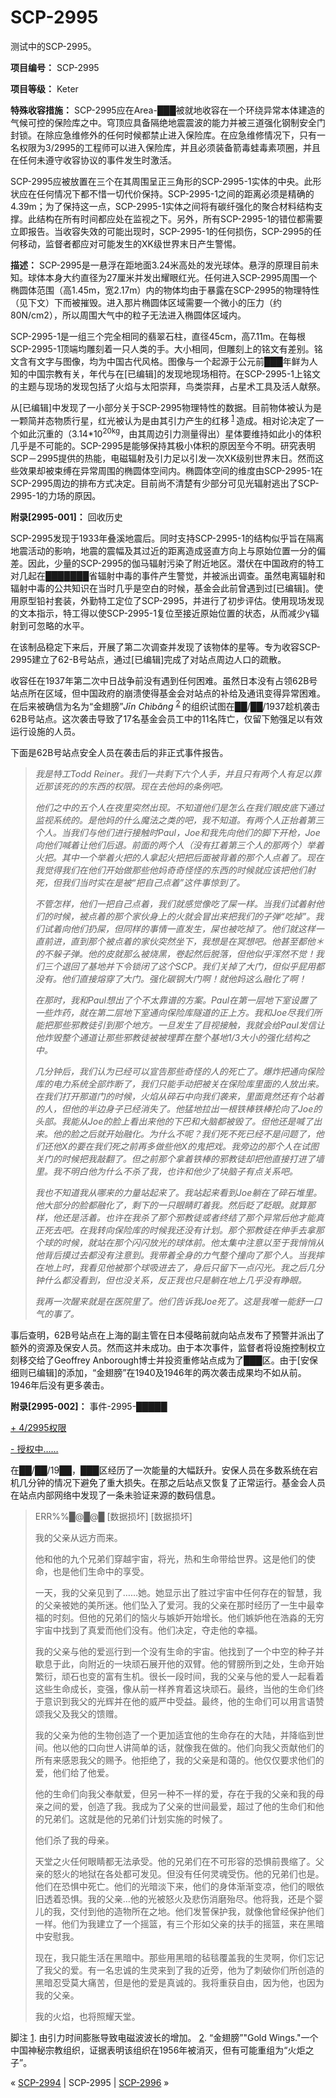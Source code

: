 # SCP-2995
                        




测试中的SCP-2995。



**项目编号：** SCP-2995

**项目等级：** Keter

**特殊收容措施：** SCP-2995应在Area-███被就地收容在一个环绕异常本体建造的气候可控的保险库之中。穹顶应具备隔绝地震震波的能力并被三道强化钢制安全门封锁。在除应急维修外的任何时候都禁止进入保险库。在应急维修情况下，只有一名权限为3/2995的工程师可以进入保险库，并且必须装备箭毒蛙毒素项圈，并且在任何未遵守收容协议的事件发生时激活。

SCP-2995应被放置在三个在其周围呈正三角形的SCP-2995-1实体的中央。此形状应在任何情况下都不惜一切代价保持。SCP-2995-1之间的距离必须是精确的4.39m；为了保持这一点，SCP-2995-1实体之间将有碳纤强化的聚合材料结构支撑。此结构在所有时间都应处在监视之下。另外，所有SCP-2995-1的错位都需要立即报告。当收容失效的可能出现时，SCP-2995-1的任何损伤，SCP-2995的任何移动，监督者都应对可能发生的XK级世界末日产生警惕。

**描述：** SCP-2995是一悬浮在距地面3.24米高处的发光球体。悬浮的原理目前未知。球体本身大约直径为27厘米并发出耀眼红光。任何进入SCP-2995周围一个椭圆体范围（高1.45m，宽2.17m）内的物体均由于暴露在SCP-2995的物理特性（见下文）下而被摧毁。进入那片椭圆体区域需要一个微小的压力（约80N/cm2），所以周围大气中的粒子无法进入椭圆体区域内。

SCP-2995-1是一组三个完全相同的翡翠石柱，直径45cm，高7.11m。在每根SCP-2995-1顶端均雕刻着一只人类的手。大小相同，但雕刻上的铭文有差别。铭文含有文字与图像，均为中国古代风格。图像与一个起源于公元前███年鲜为人知的中国宗教有关，年代与在[已编辑]的发现地现场相符。在SCP-2995-1上铭文的主题与现场的发现包括了火焰与太阳崇拜，鸟类崇拜，占星术工具及活人献祭。

从[已编辑]中发现了一小部分关于SCP-2995物理特性的数据。目前物体被认为是一颗简并态物质行星，红光被认为是由其引力产生的红移<sup class='footnoteref'>
 <a shape='rect' class='footnoteref' id='footnoteref-1' href='javascript:;' onclick='WIKIDOT.page.utils.scrollToReference(&apos;footnote-1&apos;)'>1</a>
</sup>造成。相对论决定了一个如此沉重的（3.14*10<sup>20kg</sup>，由其周边引力测量得出）星体要维持如此小的体积几乎是不可能的。SCP-2995是能够保持其极小体积的原因至今不明。研究表明SCP－2995提供的热能，电磁辐射及引力足以引发一次XK级别世界末日。然而这些效果却被束缚在异常周围的椭圆体空间内。椭圆体空间的维度由SCP-2995-1在SCP-2995周边的排布方式决定。目前尚不清楚有少部分可见光辐射逃出了SCP-2995-1的力场的原因。

**附录[2995-001]：** 回收历史

SCP-2995发现于1933年叠溪地震后。同时支持SCP-2995-1的结构似乎旨在隔离地震活动的影响，地震的震幅及其过近的距离造成竖直方向上与原始位置一分的偏差。因此，少量的SCP-2995的伽马辐射污染了附近地区。潜伏在中国政府的特工对几起在███████省辐射中毒的事件产生警觉，并被派出调查。虽然电离辐射和辐射中毒的公共知识在当时几乎是空白的时候，基金会此前曾遇到过[已编辑]。使用原型铅衬套装，外勤特工定位了SCP-2995，并进行了初步评估。使用现场发现的文本指示，特工得以使SCP-2995-1复位至接近原始位置的状态，从而减少γ辐射到可忽略的水平。

在该制品稳定下来后，开展了第二次调查并发现了该物体的星等。专为收容SCP-2995建立了62-B号站点，通过[已编辑]完成了对站点周边人口的疏散。

收容任在1937年第二次中日战争前没有遇到任何困难。虽然日本没有占领62B号站点所在区域，但中国政府的崩溃使得基金会对站点的补给及通讯变得异常困难。在后来被确信为名为“金翅膀”*Jīn Chìbǎng* <sup class='footnoteref'>
 <a shape='rect' class='footnoteref' id='footnoteref-2' href='javascript:;' onclick='WIKIDOT.page.utils.scrollToReference(&apos;footnote-2&apos;)'>2</a>
</sup>的组织试图在██/██/1937趁机袭击62B号站点。这次袭击导致了17名基金会员工中的11名阵亡，仅留下勉强足以有效运行设施的人员。

下面是62B号站点安全人员在袭击后的非正式事件报告。


> *我是特工Todd Reiner。我们一共剩下六个人手，并且只有两个人有足以靠近那该死的的东西的权限。现在去他妈的条例吧。* 
> 
> *他们之中的五个人在夜里突然出现。不知道他们是怎么在我们眼皮底下通过监视系统的。是他妈的什么魔法之类的吧，我不知道。有两个人正抬着第三个人。当我们与他们进行接触时Paul，Joe和我先向他们的脚下开枪，Joe向他们喊着让他们后退。前面的两个人（没有扛着第三个人的那两个）举着火把。其中一个举着火把的人拿起火把把后面被背着的那个人点着了。现在我觉得我们在他们开始做那些他妈奇奇怪怪的东西的时候就应该把他们射死，但我们当时实在是被“把自己点着”这件事惊到了。* 
> 
> *不管怎样，他们一把自己点着，我们就感觉像吃了屎一样。当我们试着射他们的时候，被点着的那个家伙身上的火就会冒出来把我们的子弹“吃掉”。我们试着向他们扔屎，但同样的事情一直发生，屎也被吃掉了。他们就这样一直前进，直到那个被点着的家伙突然坐下，我想是在冥想吧。他甚至都他＊的不躲子弹。他的皮就那么被烧黑，卷起然后脱落，但他似乎浑然不觉！我们三个退回了基地并下令锁闭了这个SCP。我们关掉了大门，但似乎屁用都没有。他们直接熔穿了大门。强化碳钢大门啊！就他妈这么融化了啊！* 
> 
> *在那时，我和Paul想出了个不太靠谱的方案。Paul在第一层地下室设置了一些炸药，就在第二层地下室通向保险库隧道的正上方。我和Joe尽我们所能把那些邪教徒引到那个地方。一旦发生了目视接触，我就会给Paul发信让他炸毁整个通道让那些邪教徒被被埋葬在整个基地1/3大小的强化结构之中。* 
> 
> *几分钟后，我们认为已经可以宣告那些奇怪的人的死亡了。爆炸把通向保险库的电力系统全部炸断了，我们只能手动把被关在保险库里面的人放出来。在我们打开那道门的时候，火焰从碎石中向我们袭来，里面竟然还有个站着的人，但他的半边身子已经消失了。他猛地拉出一根铁棒铁棒抡向了Joe的头部。我能从Joe的脸上看出来他的下巴和大脑都被毁了。但他还是喊了出来。他的脸之后就开始融化。为什么不呢？我们死不死已经不是问题了，他们还他X的要在我们死之前再多做些他X的鬼把戏。我旁边的那个人在试图关门的时候把我敲翻了。但之前那个拿着铁棒的邪教徒却把他直接打进了墙里。我不明白他为什么不杀了我，也许和他少了块脑子有点关系吧。* 
> 
> *我也不知道我从哪来的力量站起来了。我站起来看到Joe躺在了碎石堆里。他大部分的脸都融化了，剩下的一只眼睛盯着我。然后眨了眨眼。就算那样，他还是活着。也许在我杀了那个邪教徒或者终结了那个异常后他才能真正死去吧。在我转向保险库的时候我还没有计划。那个邪教徒在伸手去拿那个球的时候，就站在那个闪闪放光的球体前。他太集中注意以至于我悄悄从他背后摸过去都没有注意到。我带着全身的力气整个撞向了那个人。当我摔在地上时，我看见他被那个球吸进去了，身后只留下一点闪光。我之后几分钟什么都没看到，但也没关系，反正我也只是躺在地上几乎没有睁眼。* 
> 
> *我再一次醒来就是在医院里了。他们告诉我Joe死了。这是我唯一能舒一口气的事了。* 
> 

事后查明，62B号站点在上海的副主管在日本侵略前就向站点发布了预警并派出了额外的资源及保安人员。然而这并未成功。由于本次事件，监督者将设施控制权立刻移交给了Geoffrey Anborough博士并投资重修站点成为了███区。由于[安保细则已编辑]的添加，“金翅膀”在1940及1946年的两次袭击成果均不如从前。1946年后没有更多袭击。

**附录[2995-002]：** 事件-2995-█████


<a shape='rect' class='collapsible-block-link' href='javascript:;'>+&#160;4/2995&#26435;&#38480;</a>

<a shape='rect' class='collapsible-block-link' href='javascript:;'>-&#160;&#25480;&#26435;&#20013;&#8230;&#8230;</a>

在██/██/19██，███区经历了一次能量的大幅跃升。安保人员在多数系统在宕机几分钟的情况下避免了重大损失。在那之后站点又恢复了正常运行。基金会人员在站点内部网络中发现了一条未验证来源的数码信息。


> ERR%%█@█@█
[数据损坏]
[数据损坏]
> 
> 我的父亲从远方而来。
> 
> 他和他的九个兄弟们穿越宇宙，将光，热和生命带给世界。这是他们的使命，也是他们生命中的享受。
> 
> 一天，我的父亲见到了……她。她显示出了胜过宇宙中任何存在的智慧，我的父亲被她的美所迷。他们坠入了爱河。我的父亲在那时经历了一生中最幸福的时刻。但他的兄弟们的恼火与嫉妒开始增长。他们嫉妒他在浩淼的无穷宇宙中找到了真爱而他们没有。他们决定，夺走他的幸福。
> 
> 我的父亲与他的爱巡行到一个没有生命的宇宙。他找到了一个中空的种子并歇息于此，向附近的一块顽石展开他的双臂。他的臂膀所到之处，生命开始繁衍，顽石也变的富有生机。很长一段时间，我的父亲与他的爱人一起看着这些生命成长，变强，像从前一样养育着这块顽石。最终，当他的生命们终于意识到我父的光辉并在他的威严中受益。最终，他的生命们可以用言语赞颂我父及我父的馈赠。
> 
> 我的父亲为他的生物创造了一个更加适宜他的生命存在的大陆，并降临到世间。他以他的口向世人讲简单的话，就像我在做的。他们向我父贡献他们的所有来感恩我父的赐予。他拒绝了，我的父亲是和蔼的。他仅仅要求他们的爱，他们给了他爱。
> 
> 他的生命们向我父奉献爱，但另一种不一样的爱，存在于我的父亲和我的母亲之间的爱，创造了我。我成为了父亲的世间最爱，超过了他的生命们和他的兄弟们。这就是他的兄弟们计划实施的时候了。
> 
> 他们杀了我的母亲。
> 
> 天堂之火任何眼睛都无法承受。他的兄弟们在不可形容的恐惧前畏缩了。父亲的怒火的地狱在各处都可发见。但没有任何灵魂受伤。他的兄弟们也是。他们在恐惧中死亡。他们的光暗淡下来，他们的身体渐渐变凉，他们的眼依旧透着恐惧。我的父亲…他的光被怒火及悲伤消磨殆尽。他将我，还是个婴儿的我，交付到他的造物所在之地。他们发誓保护我，就像他曾经保护他们一样。他们为我建立了一个摇篮，有三个形如父亲的扶手的摇篮，来在黑暗中安慰我。
> 
> 现在，我只能生活在黑暗中。那些用黑暗的毡毯覆盖我的生灵啊，你们忘记了我父的爱。有一名忠诚的生灵来到了我的近旁，他为了刺破你们所创造的黑暗忍受莫大痛苦，但是他的爱是真诚的。我将重获自由，因为他，也因为我的父亲。
> 
> 我的火焰，也将照耀天堂。
> 





脚注
<a shape='rect' href='javascript:;' onclick='WIKIDOT.page.utils.scrollToReference(&apos;footnoteref-1&apos;)'>1</a>. 由引力时间膨胀导致电磁波波长的增加。
<a shape='rect' href='javascript:;' onclick='WIKIDOT.page.utils.scrollToReference(&apos;footnoteref-2&apos;)'>2</a>. “金翅膀”"Gold Wings."一个中国神秘宗教组织，证据表明该组织在1956年被消灭，但有可能重组为“火炬之子”。



« [SCP-2994](/scp-2994) | SCP-2995 | [SCP-2996](/scp-2996) »





                    